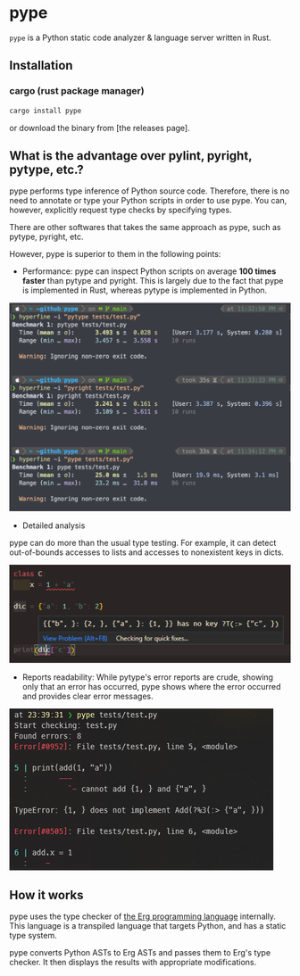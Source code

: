# pype

`pype` is a Python static code analyzer & language server written in Rust.

## Installation

### cargo (rust package manager)

```bash
cargo install pype
```

or download the binary from [the releases page].

## What is the advantage over pylint, pyright, pytype, etc.?

pype performs type inference of Python source code. Therefore, there is no need to annotate or type your Python scripts in order to use pype. You can, however, explicitly request type checks by specifying types.

There are other softwares that takes the same approach as pype, such as pytype, pyright, etc.

However, pype is superior to them in the following points:

* Performance: pype can inspect Python scripts on average __100 times faster__ than pytype and pyright. This is largely due to the fact that pype is implemented in Rust, whereas pytype is implemented in Python.

![performance](images/performance.png)

* Detailed analysis

pype can do more than the usual type testing. For example, it can detect out-of-bounds accesses to lists and accesses to nonexistent keys in dicts.

![analysis](images/analysis.png)

* Reports readability: While pytype's error reports are crude, showing only that an error has occurred, pype shows where the error occurred and provides clear error messages.

![reports](images/reports.png)

## How it works

pype uses the type checker of [the Erg programming language](https://erg-lang.org) internally.
This language is a transpiled language that targets Python, and has a static type system.

pype converts Python ASTs to Erg ASTs and passes them to Erg's type checker. It then displays the results with appropriate modifications.
